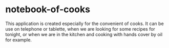 # notebook-of-cooks
This application is created especially for the convenient of cooks. It can be use on telephone or tablette, when we are looking for some recipes for tonight, or when we are in the kitchen and cooking with hands cover by oil for example.
